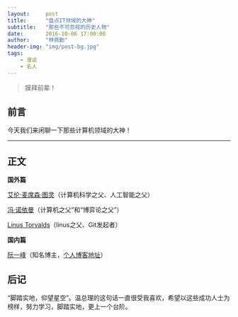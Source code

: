 ```yaml
---
layout:     post
title:      "盘点IT领域的大神"
subtitle:   "那些不可忽视的历史人物"
date:       2016-10-06 17:00:00
author:     "林佩勤"
header-img: "img/post-bg.jpg"
tags:
    - 漫谈
    - 名人
---
```


> 膜拜前辈！


## 前言

今天我们来闲聊一下那些计算机领域的大神！

---

## 正文

**国外篇**

[艾伦·麦席森·图灵](https://zh.wikipedia.org/wiki/%E8%89%BE%E4%BC%A6%C2%B7%E5%9B%BE%E7%81%B5)（计算机科学之父、人工智能之父）

[冯·诺依曼](https://zh.wikipedia.org/zh-cn/%E7%BA%A6%E7%BF%B0%C2%B7%E5%86%AF%C2%B7%E8%AF%BA%E4%BC%8A%E6%9B%BC)（计算机之父”和“博弈论之父”）

[Linus Torvalds](https://zh.wikipedia.org/wiki/%E6%9E%97%E7%BA%B3%E6%96%AF%C2%B7%E6%89%98%E7%93%A6%E5%85%B9)（linus之父、Git发起者）

**国内篇**

[阮一峰](http://baike.baidu.com/view/2564858.htm)（知名博主，[个人博客地址](http://www.ruanyifeng.com/home.html)）

## 后记

“脚踏实地，仰望星空”。温总理的这句话一直很受我喜欢，希望以这些成功人士为榜样，努力学习，脚踏实地，更上一个台阶。
